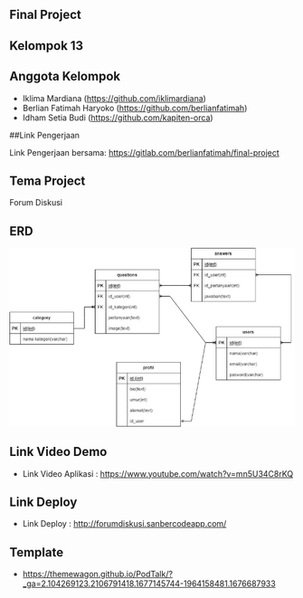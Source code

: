 ## Final Project

## Kelompok 13

## Anggota Kelompok

- Iklima Mardiana (https://github.com/iklimardiana)
- Berlian Fatimah Haryoko (https://github.com/berlianfatimah)
- Idham Setia Budi (https://github.com/kapiten-orca)

##Link Pengerjaan

Link Pengerjaan bersama: https://gitlab.com/berlianfatimah/final-project

## Tema Project

Forum Diskusi

## ERD

<p align="center"><img src="public/img/ERD.jpeg"></p>

## Link Video Demo

-   Link Video Aplikasi : https://www.youtube.com/watch?v=mn5U34C8rKQ

## Link Deploy
-   Link Deploy : http://forumdiskusi.sanbercodeapp.com/

## Template

-  https://themewagon.github.io/PodTalk/?_ga=2.104269123.2106791418.1677145744-1964158481.1676687933
